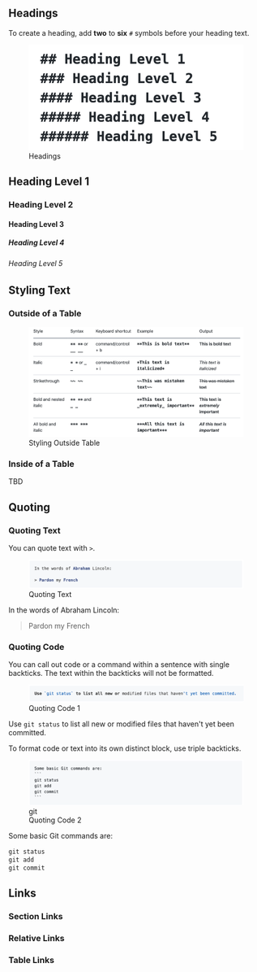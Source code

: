 ## Headings
To create a heading, add **two** to **six** `#` symbols before your heading text.
<figure>
	<img src="images/headings.png" alt="Headings">
	<figcaption>Headings</figcaption>
</figure>

## Heading Level 1
### Heading Level 2
#### Heading Level 3
##### Heading Level 4
###### Heading Level 5

## Styling Text
### Outside of a Table
<figure>
	<img src="images/styling-outside-table.png" alt="Styling Outside Table">
	<figcaption>Styling Outside Table</figcaption>
</figure>

### Inside of a Table
TBD

## Quoting
### Quoting Text
You can quote text with `>`.
<figure>
	<img src="images/quoting-text.png" alt="Quoting Text">
	<figcaption>Quoting Text</figcaption>
</figure>

In the words of Abraham Lincoln:
> Pardon my French

### Quoting Code
You can call out code or a command within a sentence with single backticks. The text within the backticks will not be formatted.
<figure>
	<img src="images/quoting-code-1.png" alt="Quoting Code 1">
	<figcaption>Quoting Code 1</figcaption>
</figure>

Use `git status` to list all new or modified files that haven't yet been committed.

To format code or text into its own distinct block, use triple backticks.
<figure>
	<img src="images/quoting-code-2.png" alt="Quoting Code 2">git 
	<figcaption>Quoting Code 2</figcaption>
</figure>
Some basic Git commands are:

```
git status
git add
git commit
```
## Links
### Section Links
### Relative Links
### Table Links